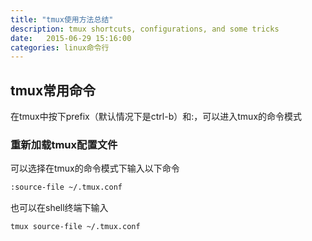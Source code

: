 ```yaml
---
title: "tmux使用方法总结"
description: tmux shortcuts, configurations, and some tricks
date:   2015-06-29 15:16:00
categories: linux命令行
---
```



## tmux常用命令

在tmux中按下prefix（默认情况下是ctrl-b）和:，可以进入tmux的命令模式

### 重新加载tmux配置文件

可以选择在tmux的命令模式下输入以下命令

~~~ bash
:source-file ~/.tmux.conf
~~~

也可以在shell终端下输入

~~~ bash
tmux source-file ~/.tmux.conf
~~~

